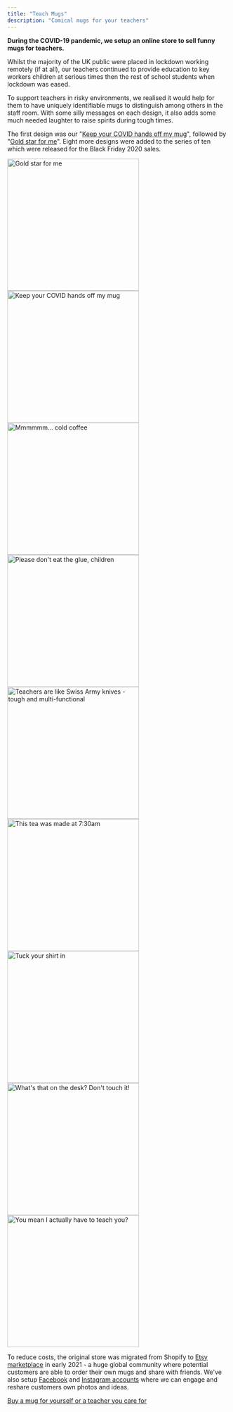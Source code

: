 ```yaml
---
title: "Teach Mugs"
description: "Comical mugs for your teachers"
---
```


**During the COVID-19 pandemic, we setup an online store to sell funny mugs for teachers.**

Whilst the majority of the UK public were placed in lockdown working remotely (if at all), our teachers continued to provide education to key workers children at serious times then the rest of school students when lockdown was eased. 

To support teachers in risky environments, we realised it would help for them to have uniquely identifiable mugs to distinguish among others in the staff room. With some silly messages on each design, it also adds some much needed laughter to raise spirits during tough times. 

The first design was our "[Keep your COVID hands off my mug](https://www.etsy.com/uk/listing/962873701/keep-your-covid-hands-off-my-mug?)", followed by "[Gold star for me](https://www.etsy.com/uk/listing/962476627/gold-star-for-me-mug?ref=shop_home_recs_4)". Eight more designs were added to the series of ten which were released for the Black Friday 2020 sales.

<div class="tdbc-row">
<a href="https://www.etsy.com/uk/listing/962476627/gold-star-for-me-mug"><img src="/img/teach-mugs/Gold-star-for-me.jpg" alt="Gold star for me" width="300" /></a>
<a href="https://www.etsy.com/uk/listing/962873701/keep-your-covid-hands-off-my-mug"><img src="/img/teach-mugs/Keep-your-COVID-hands-off-my-mug.jpg" alt="Keep your COVID hands off my mug" width="300" /></a>
<a href="https://www.etsy.com/uk/shop/TeachMugs"><img src="/img/teach-mugs/Mmmmm-cold-coffee.jpg" alt="Mmmmmm… cold coffee" width="300" /></a>
<a href="https://www.etsy.com/uk/shop/TeachMugs"><img src="/img/teach-mugs/Please-dont-eat-the-glue-children.jpg" alt="Please don't eat the glue, children" width="300" /></a>
<a href="https://www.etsy.com/uk/shop/TeachMugs"><img src="/img/teach-mugs/Teachers-are-like-Swiss-Army-knives.jpg" alt="Teachers are like Swiss Army knives - tough and multi-functional" width="300" /></a>
<a href="https://www.etsy.com/uk/shop/TeachMugs"><img src="/img/teach-mugs/This-tea-was-made-at-730.jpg" alt="This tea was made at 7:30am" width="300" /></a>
<a href="https://www.etsy.com/uk/shop/TeachMugs"><img src="/img/teach-mugs/Tuck-your-shirt-in.jpg" alt="Tuck your shirt in" width="300" /></a>
<a href="https://www.etsy.com/uk/shop/TeachMugs"><img src="/img/teach-mugs/Whats-that-on-the-desk-Dont-touch-it.jpg" alt="What's that on the desk? Don't touch it!" width="300" /></a>
<a href="https://www.etsy.com/uk/shop/TeachMugs"><img src="/img/teach-mugs/You-mean-I-actually-have-to-teach-you.jpg" alt="You mean I actually have to teach you?" width="300" /></a>
</div>

To reduce costs, the original store was migrated from Shopify to [Etsy marketplace](https://www.etsy.com/uk/shop/TeachMugs?) in early 2021 - a huge global community where potential customers are able to order their own mugs and share with friends. We've also setup [Facebook](https://www.facebook.com/teachmugs) and [Instagram accounts](https://www.instagram.com/teachmugs/) where we can engage and reshare customers own photos and ideas.

[Buy a mug for yourself or a teacher you care for](https://www.etsy.com/uk/shop/TeachMugs?)